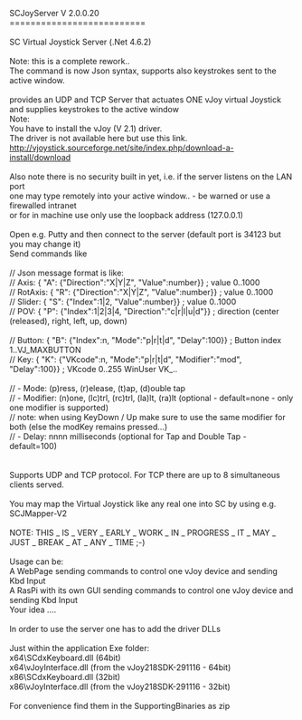 SCJoyServer V 2.0.0.20<br>
==========================<br>
<br>
SC Virtual Joystick Server  (.Net 4.6.2)<br>
<br>
Note: this is a complete rework..<br>
The command is now Json syntax, supports also keystrokes sent to the active window.<br>
<br>
provides an UDP and TCP Server that actuates ONE vJoy virtual Joystick and supplies keystrokes to the active window<br>
Note: <br>
You have to install the vJoy (V 2.1) driver.<br>
The driver is not available here but use this link.<br>
http://vjoystick.sourceforge.net/site/index.php/download-a-install/download    <br>
<br>
Also note there is no security built in yet, i.e. if the server listens on the LAN port <br>
one may type remotely into your active window.. - be warned or use a firewalled intranet<br>
or for in machine use only use the loopback address (127.0.0.1)<br>
<br>
Open e.g. Putty and then connect to the server (default port is 34123 but you may change it)<br>
Send commands like <br>
<br>
      // Json message format is like:<br>
      // Axis:     { "A": {"Direction":"X|Y|Z", "Value":number}}        ; value 0..1000<br>
      // RotAxis:  { "R": {"Direction":"X|Y|Z", "Value":number}}        ; value 0..1000<br>
      // Slider:   { "S": {"Index":1|2, "Value":number}}                ; value 0..1000<br>
      // POV:      { "P": {"Index":1|2|3|4, "Direction":"c|r|l|u|d"}}   ; direction (center (released), right, left, up, down)<br>
	  <br>
      // Button:   { "B": {"Index":n, "Mode":"p|r|t|d", "Delay":100}}   ; Button index 1..VJ_MAXBUTTON<br>
      // Key:      { "K": {"VKcode":n, "Mode":"p|r|t|d", "Modifier":"mod", "Delay":100}}  ; VKcode 0..255 WinUser VK_..<br>
	  <br>
      // - Mode:    (p)ress, (r)elease, (t)ap, (d)ouble tap<br>
      // - Modifier:  (n)one, (lc)trl, (rc)trl, (la)lt, (ra)lt   (optional - default=none - only one modifier is supported)<br>
	  //   note: when using KeyDown / Up make sure to use the same modifier for both (else the modKey remains pressed...)<br>
      // - Delay:   nnnn  milliseconds (optional for Tap and Double Tap - default=100)<br>
<br>
<br>
Supports UDP and TCP protocol. For TCP there are up to 8 simultaneous clients served.<br>
<br>
You may map the Virtual Joystick like any real one into SC by using e.g. SCJMapper-V2<br>
<br>
NOTE: THIS _ IS _ VERY _ EARLY _ WORK _ IN _ PROGRESS _ IT _ MAY _ JUST _ BREAK _ AT _ ANY _ TIME ;-)<br>
<br>
Usage can be:<br>
  A WebPage sending commands to control one vJoy device and sending Kbd Input <br>
  A RasPi with its own GUI sending commands to control one vJoy device and sending Kbd Input <br>
  Your idea ....<br>
<br>
In order to use the server one has to add the driver DLLs <br>
<br>
Just within the application Exe folder:<br>
x64\SCdxKeyboard.dll   (64bit)<br>
x64\vJoyInterface.dll  (from the vJoy218SDK-291116 - 64bit)<br>
x86\SCdxKeyboard.dll   (32bit)<br>
x86\vJoyInterface.dll  (from the vJoy218SDK-291116 - 32bit)<br>
<br>
For convenience find them in the SupportingBinaries as zip<br>
<br>
<br>


